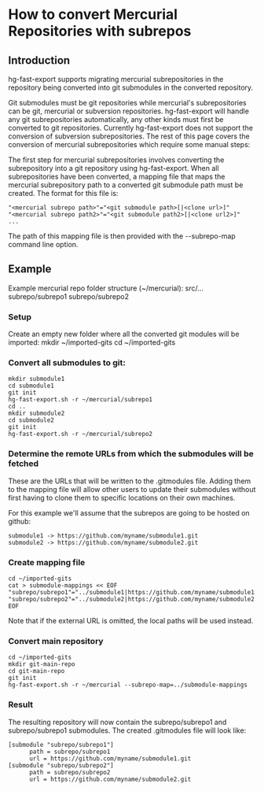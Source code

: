 # How to convert Mercurial Repositories with subrepos

## Introduction

hg-fast-export supports migrating mercurial subrepositories in the
repository being converted into git submodules in the converted repository.

Git submodules must be git repositories while mercurial's subrepositories can
be git, mercurial or subversion repositories. hg-fast-export will handle any
git subrepositories automatically, any other kinds must first be converted
to git repositories. Currently hg-fast-export does not support the conversion
of subversion subrepositories. The rest of this page covers the conversion of
mercurial subrepositories which require some manual steps:

The first step for mercurial subrepositories involves converting the
subrepository into a git repository using hg-fast-export.  When all
subrepositories have been converted, a mapping file that maps the mercurial
subrepository path to a converted git submodule path must be created. The
format for this file is:

```
"<mercurial subrepo path>"="<git submodule path>[|<clone url>]"
"<mercurial subrepo path2>"="<git submodule path2>[|<clone url2>]"
...
```

The path of this mapping file is then provided with the --subrepo-map
command line option.

## Example

Example mercurial repo folder structure (~/mercurial):
    src/...
    subrepo/subrepo1
    subrepo/subrepo2

### Setup
Create an empty new folder where all the converted git modules will be imported:
    mkdir ~/imported-gits
    cd ~/imported-gits

### Convert all submodules to git:
    mkdir submodule1
    cd submodule1
    git init
    hg-fast-export.sh -r ~/mercurial/subrepo1
    cd ..
    mkdir submodule2
    cd submodule2
    git init
    hg-fast-export.sh -r ~/mercurial/subrepo2

### Determine the remote URLs from which the submodules will be fetched

These are the URLs that will be written to the .gitmodules file. Adding them to
the mapping file will allow other users to update their submodules without first
having to clone them to specific locations on their own machines.

For this example we'll assume that the subrepos are going to be hosted on github:

    submodule1 -> https://github.com/myname/submodule1.git
    submodule2 -> https://github.com/myname/submodule2.git

### Create mapping file
    cd ~/imported-gits
    cat > submodule-mappings << EOF
    "subrepo/subrepo1"="../submodule1|https://github.com/myname/submodule1.git"
    "subrepo/subrepo2"="../submodule2|https://github.com/myname/submodule2.git"
    EOF

Note that if the external URL is omitted, the local paths will be used instead.

### Convert main repository
    cd ~/imported-gits
    mkdir git-main-repo
    cd git-main-repo
    git init
    hg-fast-export.sh -r ~/mercurial --subrepo-map=../submodule-mappings

### Result
The resulting repository will now contain the subrepo/subrepo1 and
subrepo/subrepo1 submodules. The created .gitmodules file will look
like:

    [submodule "subrepo/subrepo1"]
          path = subrepo/subrepo1
          url = https://github.com/myname/submodule1.git
    [submodule "subrepo/subrepo2"]
          path = subrepo/subrepo2
          url = https://github.com/myname/submodule2.git
